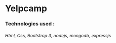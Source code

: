 <h1>Yelpcamp</h1>
<h3>Technologies used : </h3>
<h6>Html, Css, Bootstrap 3, nodejs, mongodb, expressjs</h6>
